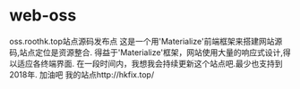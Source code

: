 # web-oss
oss.roothk.top站点源码发布点
这是一个用'Materialize'前端框架来搭建网站源码,站点定位是资源整合.
得益于'Materialize'框架，网站使用大量的响应式设计,得以适应各终端界面.
在一段时间内，我想我会持续更新这个站点吧.最少也支持到2018年.
加油吧
我的站点http://hkfix.top/
